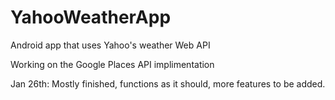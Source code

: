 # YahooWeatherApp
Android app that uses Yahoo's weather Web API

Working on the Google Places API implimentation

Jan 26th: Mostly finished, functions as it should, more features to be added.
